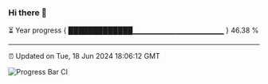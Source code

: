 ### Hi there 👋

⏳ Year progress { █████████████▁▁▁▁▁▁▁▁▁▁▁▁▁▁▁▁▁ } 46.38 %

---

⏰ Updated on Tue, 18 Jun 2024 18:06:12 GMT

![Progress Bar CI](https://github.com/liununu/liununu/workflows/Progress%20Bar%20CI/badge.svg)
